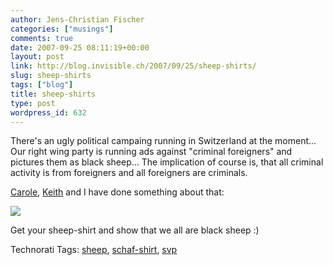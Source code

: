 ```yaml
---
author: Jens-Christian Fischer
categories: ["musings"]
comments: true
date: 2007-09-25 08:11:19+00:00
layout: post
link: http://blog.invisible.ch/2007/09/25/sheep-shirts/
slug: sheep-shirts
tags: ["blog"]
title: sheep-shirts
type: post
wordpress_id: 632
---
```


There's an ugly political campaing running in Switzerland at the moment... Our right wing party is running ads against "criminal foreigners" and pictures them as black sheep... The implication of course is, that all criminal activity is from foreigners and all foreigners are criminals.

[Carole](http://www.carolehofmann.net/), [Keith](http://keithbingman.com/) and I have done something about that:

[![](http://static1.jadedpixel.com/s/files/1/0000/3057/products/sheep_shirt_medium.png)](http://www.creem.ch)

Get your sheep-shirt and show that we all are black sheep :)


Technorati Tags: [sheep](http://www.technorati.com/tag/sheep), [schaf-shirt](http://www.technorati.com/tag/schaf-shirt), [svp](http://www.technorati.com/tag/svp)
